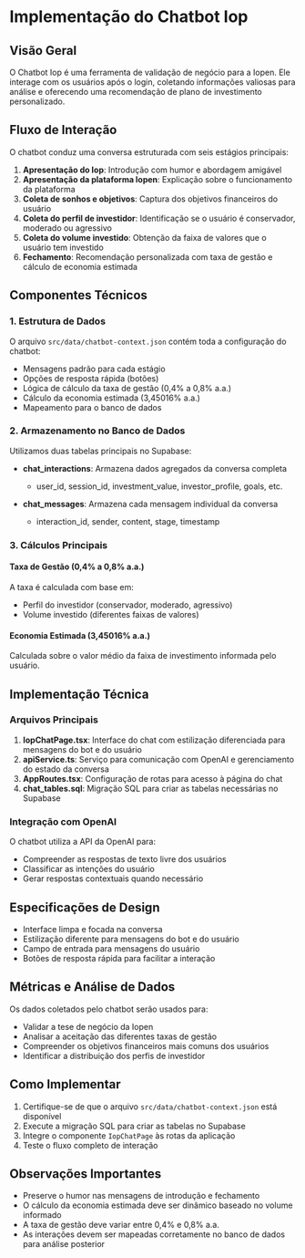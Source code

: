 # Implementação do Chatbot Iop

## Visão Geral

O Chatbot Iop é uma ferramenta de validação de negócio para a Iopen. Ele interage com os usuários após o login, coletando informações valiosas para análise e oferecendo uma recomendação de plano de investimento personalizado.

## Fluxo de Interação

O chatbot conduz uma conversa estruturada com seis estágios principais:

1. **Apresentação do Iop**: Introdução com humor e abordagem amigável
2. **Apresentação da plataforma Iopen**: Explicação sobre o funcionamento da plataforma
3. **Coleta de sonhos e objetivos**: Captura dos objetivos financeiros do usuário
4. **Coleta do perfil de investidor**: Identificação se o usuário é conservador, moderado ou agressivo
5. **Coleta do volume investido**: Obtenção da faixa de valores que o usuário tem investido
6. **Fechamento**: Recomendação personalizada com taxa de gestão e cálculo de economia estimada

## Componentes Técnicos

### 1. Estrutura de Dados

O arquivo `src/data/chatbot-context.json` contém toda a configuração do chatbot:

- Mensagens padrão para cada estágio
- Opções de resposta rápida (botões)
- Lógica de cálculo da taxa de gestão (0,4% a 0,8% a.a.)
- Cálculo da economia estimada (3,45016% a.a.)
- Mapeamento para o banco de dados

### 2. Armazenamento no Banco de Dados

Utilizamos duas tabelas principais no Supabase:

- **chat_interactions**: Armazena dados agregados da conversa completa
  - user_id, session_id, investment_value, investor_profile, goals, etc.
  
- **chat_messages**: Armazena cada mensagem individual da conversa
  - interaction_id, sender, content, stage, timestamp

### 3. Cálculos Principais

#### Taxa de Gestão (0,4% a 0,8% a.a.)
A taxa é calculada com base em:
- Perfil do investidor (conservador, moderado, agressivo)
- Volume investido (diferentes faixas de valores)

#### Economia Estimada (3,45016% a.a.)
Calculada sobre o valor médio da faixa de investimento informada pelo usuário.

## Implementação Técnica

### Arquivos Principais

1. **IopChatPage.tsx**: Interface do chat com estilização diferenciada para mensagens do bot e do usuário
2. **apiService.ts**: Serviço para comunicação com OpenAI e gerenciamento do estado da conversa
3. **AppRoutes.tsx**: Configuração de rotas para acesso à página do chat
4. **chat_tables.sql**: Migração SQL para criar as tabelas necessárias no Supabase

### Integração com OpenAI

O chatbot utiliza a API da OpenAI para:
- Compreender as respostas de texto livre dos usuários
- Classificar as intenções do usuário
- Gerar respostas contextuais quando necessário

## Especificações de Design

- Interface limpa e focada na conversa
- Estilização diferente para mensagens do bot e do usuário
- Campo de entrada para mensagens do usuário
- Botões de resposta rápida para facilitar a interação

## Métricas e Análise de Dados

Os dados coletados pelo chatbot serão usados para:
- Validar a tese de negócio da Iopen
- Analisar a aceitação das diferentes taxas de gestão
- Compreender os objetivos financeiros mais comuns dos usuários
- Identificar a distribuição dos perfis de investidor

## Como Implementar

1. Certifique-se de que o arquivo `src/data/chatbot-context.json` está disponível
2. Execute a migração SQL para criar as tabelas no Supabase
3. Integre o componente `IopChatPage` às rotas da aplicação
4. Teste o fluxo completo de interação

## Observações Importantes

- Preserve o humor nas mensagens de introdução e fechamento
- O cálculo da economia estimada deve ser dinâmico baseado no volume informado
- A taxa de gestão deve variar entre 0,4% e 0,8% a.a.
- As interações devem ser mapeadas corretamente no banco de dados para análise posterior 